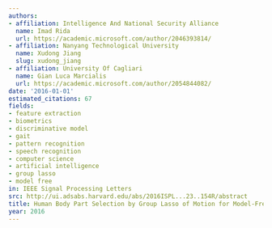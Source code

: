 ```yaml
---
authors:
- affiliation: Intelligence And National Security Alliance
  name: Imad Rida
  url: https://academic.microsoft.com/author/2046393814/
- affiliation: Nanyang Technological University
  name: Xudong Jiang
  slug: xudong_jiang
- affiliation: University Of Cagliari
  name: Gian Luca Marcialis
  url: https://academic.microsoft.com/author/2054844082/
date: '2016-01-01'
estimated_citations: 67
fields:
- feature extraction
- biometrics
- discriminative model
- gait
- pattern recognition
- speech recognition
- computer science
- artificial intelligence
- group lasso
- model free
in: IEEE Signal Processing Letters
src: http://ui.adsabs.harvard.edu/abs/2016ISPL...23..154R/abstract
title: Human Body Part Selection by Group Lasso of Motion for Model-Free Gait Recognition
year: 2016
---
```

